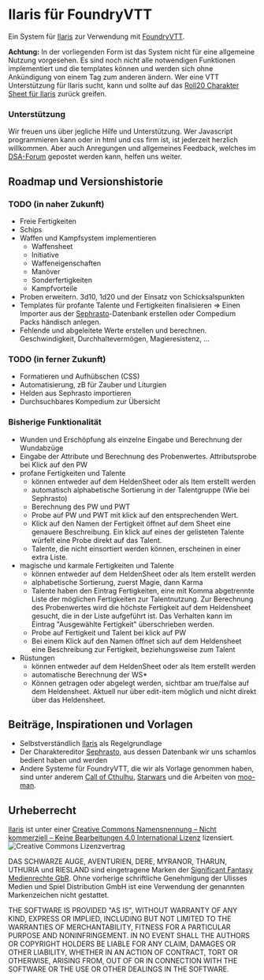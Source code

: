 # Ilaris für FoundryVTT
Ein System für [Ilaris](https://ilarisblog.wordpress.com/)  zur Verwendung mit [FoundryVTT](https://foundryvtt.com/).

**Achtung:** In der vorliegenden Form ist das System nicht für eine allgemeine Nutzung vorgesehen. Es sind noch nicht alle notwendigen Funktionen implementiert und die templates können und werden sich ohne Ankündigung von einem Tag zum anderen ändern. Wer eine VTT Unterstützung für Ilaris sucht, kann und sollte auf das [Roll20 Charakter Sheet für Ilaris](https://github.com/Roll20/roll20-character-sheets/tree/master/Das_Schwarze_Auge_Ilaris) zurück greifen.

### Unterstützung
Wir freuen uns über jegliche Hilfe und Unterstützung. Wer Javascript programmieren kann oder in html und css firm ist, ist jederzeit herzlich willkommen. Aber auch Anregungen und allgemeines Feedback, welches im [DSA-Forum](https://dsaforum.de/viewtopic.php?f=180&t=55746&sid=58516b319511875ce0bc2dc00b379b4d) gepostet werden kann, helfen uns weiter. 


## Roadmap und Versionshistorie
### TODO (in naher Zukunft)
* Freie Fertigkeiten
* Schips
* Waffen und Kampfsystem implementieren
    * Waffensheet
    * Initiative
    * Waffeneigenschaften
    * Manöver
    * Sonderfertigkeiten
    * Kampfvorteile
* Proben erweitern. 3d10, 1d20 und der Einsatz von Schicksalspunkten
* Templates für profante Talente und Fertigkeiten finalisieren => Einen Importer aus der [Sephrasto](https://github.com/Aeolitus/Sephrasto)-Datenbank erstellen 
oder Compedium Packs händisch anlegen.
* Fehlende und abgeleitete Werte erstellen und berechnen. Geschwindigkeit, Durchhaltevermögen, Magieresistenz, ...

### TODO (in ferner Zukunft)
* Formatieren und Aufhübschen (CSS)
* Automatisierung, zB für Zauber und Liturgien
* Helden aus Sephrasto importieren
* Durchsuchbares Kompedium zur Übersicht

### Bisherige Funktionalität
* Wunden und Erschöpfung als einzelne Eingabe und Berechnung der Wundabzüge
* Eingabe der Attribute und Berechnung des Probenwertes. Attributsprobe bei Klick auf den PW
* profane Fertigkeiten und Talente
    * können entweder auf dem HeldenSheet oder als Item erstellt werden
    * automatisch alphabetische Sortierung in der Talentgruppe (Wie bei Sephrasto)
    * Berechnung des PW und PWT
    * Probe auf PW und PWT mit klick auf den entsprechenden Wert.
    * Klick auf den Namen der Fertigkeit öffnet auf dem Sheet eine genauere Beschreibung. Ein klick auf eines der gelisteten Talente würfelt eine Probe direkt auf das Talent.
    * Talente, die nicht einsortiert werden können, erscheinen in einer extra Liste.
* magische und karmale Fertigkeiten und Talente
    * können entweder auf dem HeldenSheet oder als Item erstellt werden
    * alphabetische Sortierung, zuerst Magie, dann Karma
    * Talente haben den Eintrag Fertigkeiten, eine mit Komma abgetrennte Liste der möglichen Fertigkeiten zur Talentnutzung. Zur Berechnung des Probenwertes wird die höchste Fertigkeit auf dem Heldensheet gesucht, die in der Liste aufgeführt ist. Das Verhalten kann im Eintrag "Ausgewählte Fertigkeit" überschrieben werden.
    * Probe auf Fertigkeit und Talent bei klick auf PW
    * Bei einem Klick auf den Namen öffnet sich auf dem Heldensheet eine Beschreibung zur Fertigkeit, beziehungsweise zum Talent
* Rüstungen
    * können entweder auf dem HeldenSheet oder als Item erstellt werden
    * automatische Berechnung der WS*
    * Können getragen oder abgelegt werden, sichtbar am true/false auf dem Heldensheet. Aktuell nur über edit-item möglich und nicht direkt über das Heldensheet.

## Beiträge, Inspirationen und Vorlagen
* Selbstverständlich [Ilaris](https://ilarisblog.wordpress.com/) als Regelgrundlage
* Der Charaktereditor [Sephrasto](https://github.com/Aeolitus/Sephrasto), aus dessen Datenbank wir uns schamlos bedient haben und werden
* Andere Systeme für FoundryVTT, die wir als Vorlage genommen haben, sind unter anderem [Call of Cthulhu](https://github.com/HavlockV/CoC7-FoundryVTT), [Starwars](https://github.com/StarWarsFoundryVTT/StarWarsFFG) und die Arbeiten von [moo-man](https://github.com/moo-man).


## Urheberrecht

[Ilaris](https://ilarisblog.wordpress.com/) ist unter einer [Creative Commons Namensnennung – Nicht kommerziell – Keine Bearbeitungen 4.0 International Lizenz](http://creativecommons.org/licenses/by-nc-nd/4.0/) lizensiert. ![Creative Commons Lizenzvertrag](https://licensebuttons.net/l/by-nc-nd/4.0/80x15.png)

DAS SCHWARZE AUGE, AVENTURIEN, DERE, MYRANOR, THARUN, UTHURIA und RIESLAND sind eingetragene Marken der [Significant Fantasy Medienrechte GbR](http://www.wiki-aventurica.de/wiki/Significant_Fantasy). Ohne vorherige schriftliche Genehmigung der Ulisses Medien und Spiel Distribution GmbH ist eine Verwendung der genannten Markenzeichen nicht gestattet.

THE SOFTWARE IS PROVIDED "AS IS", WITHOUT WARRANTY OF ANY KIND, EXPRESS OR
IMPLIED, INCLUDING BUT NOT LIMITED TO THE WARRANTIES OF MERCHANTABILITY,
FITNESS FOR A PARTICULAR PURPOSE AND NONINFRINGEMENT. IN NO EVENT SHALL THE
AUTHORS OR COPYRIGHT HOLDERS BE LIABLE FOR ANY CLAIM, DAMAGES OR OTHER
LIABILITY, WHETHER IN AN ACTION OF CONTRACT, TORT OR OTHERWISE, ARISING FROM,
OUT OF OR IN CONNECTION WITH THE SOFTWARE OR THE USE OR OTHER DEALINGS IN THE
SOFTWARE.